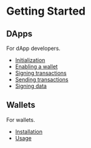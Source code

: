 # Getting Started

## DApps

For dApp developers.

* [Initialization](getting-started/dapps/initialization)
* [Enabling a wallet](getting-started/dapps/enabling-a-wallet)
* [Signing transactions](getting-started/dapps/signing-transactions)
* [Sending transactions](getting-started/dapps/sending-transactions)
* [Signing data](getting-started/dapps/signing-data)

## Wallets

For wallets.

* [Installation](getting-started/wallets/installation)
* [Usage](getting-started/wallets/usage)
